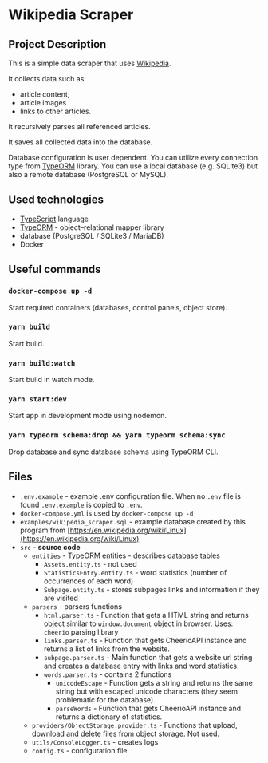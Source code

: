 # Wikipedia Scraper

## Project Description

This is a simple data scraper that uses [Wikipedia](https://www.wikipedia.org/).

It collects data such as:

-   article content,
-   article images
-   links to other articles.

It recursively parses all referenced articles.

It saves all collected data into the database.

Database configuration is user dependent. You can utilize every connection type from [TypeORM](https://typeorm.io/) library.
You can use a local database (e.g. SQLite3) but also a remote database (PostgreSQL or MySQL).

## Used technologies

-   [TypeScript](https://www.typescriptlang.org/) language
-   [TypeORM](https://typeorm.io/) - object–relational mapper library
-   database (PostgreSQL / SQLite3 / MariaDB)
-   Docker

## Useful commands

### `docker-compose up -d`

Start required containers (databases, control panels, object store).

### `yarn build`

Start build.

### `yarn build:watch`

Start build in watch mode.

### `yarn start:dev`

Start app in development mode using nodemon.

### `yarn typeorm schema:drop && yarn typeorm schema:sync`

Drop database and sync database schema using TypeORM CLI.

## Files

- `.env.example` - example .env configuration file. When no `.env` file is found `.env.example` is copied to `.env`.
- `docker-compose.yml` is used by `docker-compose up -d`
- `examples/wikipedia_scraper.sql` - example database created by this program from [https://en.wikipedia.org/wiki/Linux](https://en.wikipedia.org/wiki/Linux)
- `src` - **source code**
	- `entities` - TypeORM entities - describes database tables
		- `Assets.entity.ts` - not used
		- `StatisticsEntry.entity.ts` - word statistics (number of occurrences of each word) 
		- `Subpage.entity.ts` - stores subpages links and information if they are visited
	- `parsers` - parsers functions
		- `html.parser.ts` - Function that gets a HTML string and returns object similar to `window.document` object in browser. Uses: `cheerio` parsing library
		- `links.parser.ts` - Function that gets CheerioAPI instance and returns a list of links from the website.
		- `subpage.parser.ts` - Main function that gets a website url string and creates a database entry with links and word statistics.
		- `words.parser.ts` - contains 2 functions
			- `unicodeEscape` - Function gets a string and returns the same string but with escaped unicode characters (they seem problematic for the database).
			- `parseWords` - Function that gets CheerioAPI instance and returns a dictionary of statistics.
	- `providers/ObjectStorage.provider.ts` - Functions that upload, download and delete files from object storage. Not used.
	- `utils/ConsoleLogger.ts` - creates logs
	- `config.ts` - configuration file
